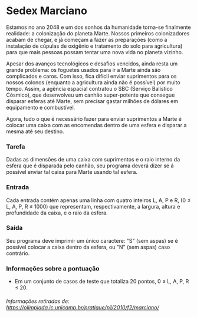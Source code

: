 # Sedex Marciano
Estamos no ano 2048 e um dos sonhos da humanidade torna-se finalmente realidade: a colonização do planeta Marte. Nossos primeiros colonizadores acabam de chegar, e já começam a fazer as preparações (como a instalação de cúpulas de oxigênio e tratamento do solo para agricultura) para que mais pessoas possam tentar uma nova vida no planeta vizinho.

Apesar dos avanços tecnológicos e desafios vencidos, ainda resta um grande problema: os foguetes usados para ir a Marte ainda são complicados e caros. Com isso, fica difícil enviar suprimentos para os nossos colonos (enquanto a agricultura ainda não é possível) por muito tempo. Assim, a agência espacial contratou o SBC (Serviço Balístico Cósmico), que desenvolveu um canhão super-potente que consegue disparar esferas até Marte, sem precisar gastar milhões de dólares em equipamento e combustível.

Agora, tudo o que é necessário fazer para enviar suprimentos a Marte é colocar uma caixa com as encomendas dentro de uma esfera e disparar a mesma até seu destino.

### Tarefa
Dadas as dimensões de uma caixa com suprimentos e o raio interno da esfera que é disparada pelo canhão, seu programa deverá dizer se á possível enviar tal caixa para Marte usando tal esfera.

### Entrada
Cada entrada contém apenas uma linha com quatro inteiros L, A, P e R, (0 ≤ L, A, P, R ≤ 1000) que representam, respectivamente, a largura, altura e profundidade da caixa, e o raio da esfera.

### Saída
Seu programa deve imprimir um único caractere: "S" (sem aspas) se é possível colocar a caixa dentro da esfera, ou "N" (sem aspas) caso contrário.

### Informações sobre a pontuação
* Em um conjunto de casos de teste que totaliza 20 pontos, 0 ≤ L, A, P, R ≤ 20.

###### Informações retiradas de: https://olimpiada.ic.unicamp.br/pratique/p1/2010/f2/marciano/
